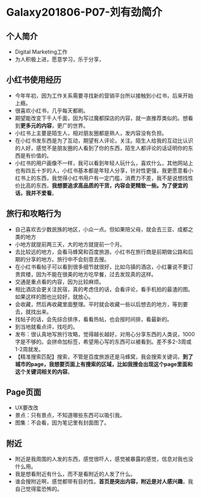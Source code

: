 # Galaxy201806-P07-刘有劲简介

## 个人简介
* Digital Marketing工作
* 为人积极上进，愿意学习，乐于分享，

## 小红书使用经历
* 今年年初，因为工作关系需要寻找新的营销平台所以接触到小红书，后来开始上瘾。
* 很喜欢小红书，几乎每天都刷。
* 期望能改变下千人千面，因为写过魔都探店的内容，就一直推荐类似的。想看到**更多元的内容**，更广的世界。
* 小红书上主要是陌生人，相对朋友圈都是熟人，发内容没有负担。
* 在小红书发东西是为了互动，期望有人评论，关注。陌生人给我的互动比认识的人好，感觉不是朋友圈的人看到了你的东西，陌生人都评论的话证明你的东西是有价值的。
* 小红书的用户画像不一样，我可以看到年轻人玩什么，喜欢什么，其他网站上也有四五十岁的人，小红书基本都是年轻人分享，针对性更强，我更愿意看小红书上的东西，我觉得小红书用户有一定门槛，消费力不差，我不是说想找性价比高的东西，**我想要追求高品质的干货，内容会更精致一些。为了便宜的话，我并不爱看**。

## 旅行和攻略行为
* 自己喜欢去少数民族的地区，小众一点。但如果陪父母，就会去三亚、成都之类的地方
* 小地方就提前两三天，大的地方就提前一个月。
* 去比较远的地方，会看马蜂窝和百度旅游。小红书在旅行商是前期做公路和后期的分享的地方。旅行中不会刻意去搜。
* 在小红书看帖子可以看到很多细节就很好，比如乌镇的酒店，小红薯说不要订贵宾楼，因为不能在很美的地方吃早餐，过去发现真的这样。
* 交通是重点看的内容，因为比较麻烦。
* 相比酒店会更关注民宿，真的考虑住的话，会看评论，看手机拍的最渣的图。如果这样的图也比较好，就放心。
* 会收藏，然后再收藏里面整理。平时就会收藏一些以后想去的地方，等到要去，就找出来。
* 找帖子的话，会先综合排序，看看热帖，也会按时间排，看最新的。
* 到当地就看点评，找吃的。
* 发布：很认真地写旅行攻略，觉得越长越好，对用心分享东西的人类说，1000字是不够的。会拼命加标签，希望用心写的东西可以被看到。差不多2-3周或1-2周就发。
* 【精准搜索匹配】搜索，不管是百度旅游还是马蜂窝，我会搜索关键词，**到了城市的page，我想要页面上有搜索的区域，比如我搜会出现这个page里面和这个关键词相关的内容**。

## Page页面
* UX要改改
* 景点：只有景点，不知道哪些东西可以吸引我。
* 图集：不会看，因为笔记里有封面图了。

## 附近
* 附近是我周围的人发的东西，感觉很吓人，感觉被暴露的感觉，信息对我也没什么用。
* 我是想看附近有什么，而不是看附近的人发了什么。
* 谁会搜附近啊，感觉都带有目的性。**首页是突出内容，附近是对人感兴趣**，我自己觉得蛮恐怖的。




